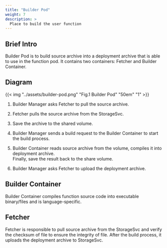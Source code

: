 ```yaml
---
title: "Builder Pod"
weight: 7
description: >
  Place to build the user function
---
```


## Brief Intro

Builder Pod is to build source archive into a deployment archive that is able to use in the function pod.
It contains two containers: Fetcher and Builder Container.

## Diagram

{{< img "../assets/builder-pod.png" "Fig.1 Builder Pod" "50em" "1" >}}

1. Builder Manager asks Fetcher to pull the source archive.
2. Fetcher pulls the source archive from the StorageSvc.
3. Save the archive to the shared volume.
4. Builder Manager sends a build request to the Builder Container to start the build process.
5. Builder Container reads source archive from the volume, compiles it into deployment archive.<br />
Finally, save the result back to the share volume.  

6. Builder Manager asks Fetcher to upload the deployment archive.

## Builder Container

Builder Container compiles function source code into executable binary/files and is language-specific.

## Fetcher

Fetcher is responsible to pull source archive from the StorageSvc and verify the checksum of file to ensure the integrity of file.
After the build process, it uploads the deployment archive to StorageSvc.

